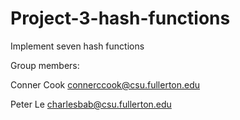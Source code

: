 # Project-3-hash-functions
Implement seven hash functions

Group members:

Conner Cook connerccook@csu.fullerton.edu

Peter Le charlesbab@csu.fullerton.edu
